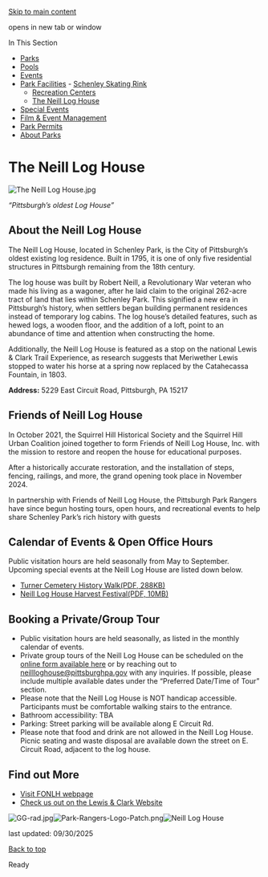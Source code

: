 [Skip to main content](https://www.pittsburghpa.gov/Recreation-Events/Park-Facilities/The-Neill-Log-House#main-content)

opens in new tab or window

In This Section

- [Parks](https://www.pittsburghpa.gov/Recreation-Events/Parks)
- [Pools](https://www.pittsburghpa.gov/Recreation-Events/Pools)
- [Events](https://www.pittsburghpa.gov/Recreation-Events/Events)
- [Park Facilities](https://www.pittsburghpa.gov/Recreation-Events/Park-Facilities)  - [Schenley Skating Rink](https://www.pittsburghpa.gov/Recreation-Events/Park-Facilities/Schenley-Skating-Rink)
  - [Recreation Centers](https://www.pittsburghpa.gov/Recreation-Events/Park-Facilities/Recreation-Centers)
  - [The Neill Log House](https://www.pittsburghpa.gov/Recreation-Events/Park-Facilities/The-Neill-Log-House)
- [Special Events](https://www.pittsburghpa.gov/Recreation-Events/Special-Events)
- [Film & Event Management](https://www.pittsburghpa.gov/Recreation-Events/Film-Event-Management)
- [Park Permits](https://www.pittsburghpa.gov/Recreation-Events/Park-Permits)
- [About Parks](https://www.pittsburghpa.gov/Recreation-Events/About-Parks)

# The Neill Log House

![The Neill Log House.jpg](https://www.pittsburghpa.gov/files/assets/city/v/1/parks/images/facilities/the-neill-log-house.jpg?w=678&h=400)

_“Pittsburgh’s oldest Log House”_

## About the Neill Log House

The Neill Log House, located in Schenley Park, is the City of Pittsburgh’s oldest existing log residence. Built in 1795, it is one of only five residential structures in Pittsburgh remaining from the 18th century.

The log house was built by Robert Neill, a Revolutionary War veteran who made his living as a wagoner, after he laid claim to the original 262-acre tract of land that lies within Schenley Park. This signified a new era in Pittsburgh’s history, when settlers began building permanent residences instead of temporary log cabins. The log house’s detailed features, such as hewed logs, a wooden floor, and the addition of a loft, point to an abundance of time and attention when constructing the home.

Additionally, the Neill Log House is featured as a stop on the national Lewis & Clark Trail Experience, as research suggests that Meriwether Lewis stopped to water his horse at a spring now replaced by the Catahecassa Fountain, in 1803.

**Address:** 5229 East Circuit Road, Pittsburgh, PA 15217

## Friends of Neill Log House

In October 2021, the Squirrel Hill Historical Society and the Squirrel Hill Urban Coalition joined together to form Friends of Neill Log House, Inc. with the mission to restore and reopen the house for educational purposes.

After a historically accurate restoration, and the installation of steps, fencing, railings, and more, the grand opening took place in November 2024.

In partnership with Friends of Neill Log House, the Pittsburgh Park Rangers have since begun hosting tours, open hours, and recreational events to help share Schenley Park’s rich history with guests

## Calendar of Events & Open Office Hours

Public visitation hours are held seasonally from May to September. Upcoming special events at the Neill Log House are listed down below.

- [Turner Cemetery History Walk(PDF, 288KB)](https://www.pittsburghpa.gov/files/assets/city/v/1/parks/documents/hw-poster-2025-8.5x11-fin.pdf "Turner Cemetery History Walk poster")
- [Neill Log House Harvest Festival(PDF, 10MB)](https://www.pittsburghpa.gov/files/assets/city/v/1/parks/documents/neill-log-house-fall-festival-final.pdf "Neill Log House Fall Festival Flyer")

## Booking a Private/Group Tour

- Public visitation hours are held seasonally, as listed in the monthly calendar of events.
- Private group tours of the Neill Log House can be scheduled on the [online form available here](https://us.openforms.com/Form/21c296c1-853a-4ede-9563-3cd20ddbe65c) or by reaching out to [neillloghouse@pittsburghpa.gov](https://www.pittsburghpa.gov/neillloghouse@pittsburghpa.gov) with any inquiries. If possible, please include multiple available dates under the “Preferred Date/Time of Tour” section.
- Please note that the Neill Log House is NOT handicap accessible. Participants must be comfortable walking stairs to the entrance.
- Bathroom accessibility: TBA
- Parking: Street parking will be available along E Circuit Rd.
- Please note that food and drink are not allowed in the Neill Log House. Picnic seating and waste disposal are available down the street on E. Circuit Road, adjacent to the log house.

## Find out More

- [Visit FONLH webpage](https://squirrelhillhistory.org/the-neill-log-house-new/)
- [Check us out on the Lewis & Clark Website](https://www.lewisandclark.travel/listing/neill-log-home-in-pittsburghs-squirrel-hill/)

![GG-rad.jpg](https://www.pittsburghpa.gov/files/assets/city/v/1/special-events/greenfield-glide/images/gg-rad.jpg?w=250&h=150)![Park-Rangers-Logo-Patch.png](https://www.pittsburghpa.gov/files/assets/city/v/1/public-safety/images/park-rangers-logo-patch.png?w=350&h=200)![Neill Log House](https://www.pittsburghpa.gov/files/assets/city/v/1/parks/images/neill-log-house.jpg?w=640&h=331)

last updated: 09/30/2025

[Back to top](https://www.pittsburghpa.gov/Recreation-Events/Park-Facilities/The-Neill-Log-House#body-top)

Ready
